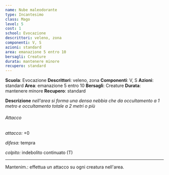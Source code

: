 ```yaml
---
name: Nube maleodorante
type: Incantesimo
class: Mago
level: 5
cost: 1
school: Evocazione
descrittori: veleno, zona
componenti: V, S
azioni: standard
area: emanazione 5 entro 10
bersagli: Creature
durata: mantenere minore
recupero: standard
---
```

**Scuola**: Evocazione
**Descrittori**: veleno, zona
**Componenti**: V, S
**Azioni**: standard
**Area**: emanazione 5 entro 10
**Bersagli**: Creature
**Durata**: mantenere minore
**Recupero**: standard

**Descrizione**
*nell'area si forma una densa nebbia che da occultamento a 1 metro e occultamento totale a 2 metri o più*

###### Attacco

*attacco:* +0

*difesa:* tempra

*colpito:* indebolito continuato (T)

---

Mantenim.: effettua un attacco su ogni creatura nell'area.